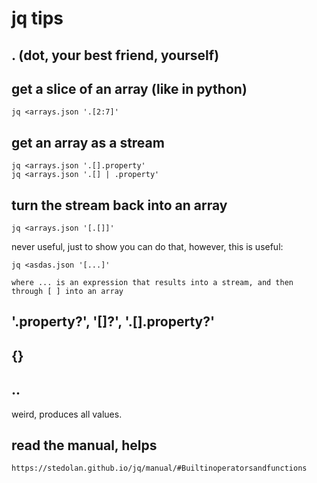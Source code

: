 # jq tips

## . (dot, your best friend, yourself)

## get a slice of an array (like in python)

    jq <arrays.json '.[2:7]'

## get an array as a stream

    jq <arrays.json '.[].property'
    jq <arrays.json '.[] | .property'

## turn the stream back into an array

    jq <arrays.json '[.[]]'

never useful, just to show you can do that,
however, this is useful:

    jq <asdas.json '[...]'

    where ... is an expression that results into a stream, and then through [ ] into an array

## '.property?', '[]?',  '.[].property?'


## {}

## ..

weird, produces all values. 

## read the manual, helps

    https://stedolan.github.io/jq/manual/#Builtinoperatorsandfunctions
